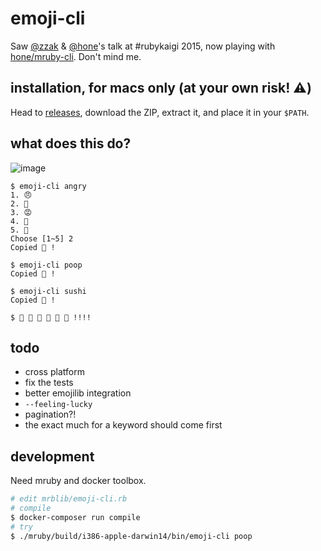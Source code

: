 # emoji-cli

Saw [@zzak](https://github.com/zzak) & [@hone](https://github.com/hone)'s talk at #rubykaigi 2015, now playing with [hone/mruby-cli](https://github.com/hone/mruby-cli). Don't mind me.

## installation, for macs only (at your own risk! :warning:)

Head to [releases](https://github.com/muan/emoji-cli/releases), download the ZIP, extract it, and place it in your `$PATH`.

## what does this do?

![image](https://cloud.githubusercontent.com/assets/1153134/11766088/a080f2d6-a1b9-11e5-8033-b80c028ad9f8.png)

```
$ emoji-cli angry
1. 😠
2. 👿
3. 😡
4. 👊
5. 💢
Choose [1~5] 2
Copied 👿 !

$ emoji-cli poop
Copied 💩 !

$ emoji-cli sushi
Copied 🍣 !

$ 🍣 🍣 🍣 🍣 🍣 🍣 !!!!
```

## todo

- cross platform
- fix the tests
- better emojilib integration
- `--feeling-lucky`
- pagination?!
- the exact much for a keyword should come first

## development

Need mruby and docker toolbox.

```bash
# edit mrblib/emoji-cli.rb
# compile
$ docker-composer run compile
# try
$ ./mruby/build/i386-apple-darwin14/bin/emoji-cli poop
```
